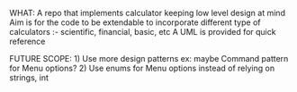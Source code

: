 WHAT: 
	A repo that implements calculator keeping low level design at mind 
	Aim is for the code to be extendable to incorporate different type of calculators :- scientific, financial, basic, etc 
	A UML is provided for quick reference
	
FUTURE SCOPE: 
	1) Use more design patterns ex: maybe Command pattern for Menu options? 
	2) Use enums for Menu options instead of relying on strings, int 